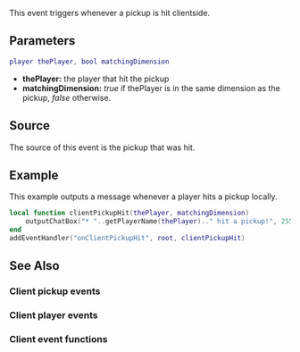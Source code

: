 This event triggers whenever a pickup is hit clientside.

Parameters
----------

``` lua
player thePlayer, bool matchingDimension
```

-   **thePlayer:** the player that hit the pickup
-   **matchingDimension:** *true* if thePlayer is in the same dimension as the pickup, *false* otherwise.

Source
------

The source of this event is the pickup that was hit.

Example
-------

This example outputs a message whenever a player hits a pickup locally.

``` lua
local function clientPickupHit(thePlayer, matchingDimension)
    outputChatBox("* "..getPlayerName(thePlayer).." hit a pickup!", 255, 0, 0)
end
addEventHandler("onClientPickupHit", root, clientPickupHit)
```

See Also
--------

### Client pickup events

### Client player events

### Client event functions
